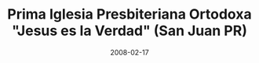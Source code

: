---
date: &id001 2008-02-17
end_date: null
location:
  address: Urb. Roosevelt, 194 Hector Salaman
  city: San Juan
  state: PR
minister:
- end: 2016-01-01
  name: Milton Villanueva
  start: 2008-01-01
  type: pastor
ministers:
- Milton Villanueva
name: Prima Iglesia Presbiteriana Ortodoxa "Jesus es la Verdad"
names:
- end: null
  name: Prima Iglesia Presbiteriana Ortodoxa "Jesus es la Verdad"
  start: 2008-02-17
origination_date: *id001
raw_data: "PR\nSan Juan\nPrima Iglesia Presbiteriana Ortodoxa \u201CJesus\
  \ es la Verdad\u201D (February 17, 2008\u2013 )\nUrb. Roosevelt, 194 Hector Salaman\n\
  Pastor: Milton Villanueva, 2008\u201316"
received_from: null
states:
- PR
status:
  active: true
  end_date: null
  reason: null
  received_from: null
  withdrawal_to: null
title: Prima Iglesia Presbiteriana Ortodoxa "Jesus es la Verdad" (San Juan PR)

---